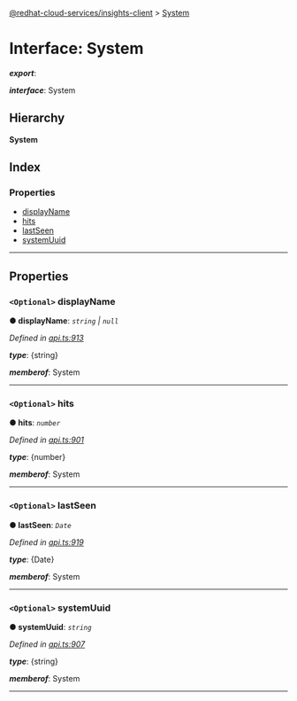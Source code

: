 [@redhat-cloud-services/insights-client](../README.md) > [System](../interfaces/system.md)

# Interface: System

*__export__*: 

*__interface__*: System

## Hierarchy

**System**

## Index

### Properties

* [displayName](system.md#displayname)
* [hits](system.md#hits)
* [lastSeen](system.md#lastseen)
* [systemUuid](system.md#systemuuid)

---

## Properties

<a id="displayname"></a>

### `<Optional>` displayName

**● displayName**: *`string` \| `null`*

*Defined in [api.ts:913](https://github.com/karelhala/javascript-clients/blob/master/packages/insights/api.ts#L913)*

*__type__*: {string}

*__memberof__*: System

___
<a id="hits"></a>

### `<Optional>` hits

**● hits**: *`number`*

*Defined in [api.ts:901](https://github.com/karelhala/javascript-clients/blob/master/packages/insights/api.ts#L901)*

*__type__*: {number}

*__memberof__*: System

___
<a id="lastseen"></a>

### `<Optional>` lastSeen

**● lastSeen**: *`Date`*

*Defined in [api.ts:919](https://github.com/karelhala/javascript-clients/blob/master/packages/insights/api.ts#L919)*

*__type__*: {Date}

*__memberof__*: System

___
<a id="systemuuid"></a>

### `<Optional>` systemUuid

**● systemUuid**: *`string`*

*Defined in [api.ts:907](https://github.com/karelhala/javascript-clients/blob/master/packages/insights/api.ts#L907)*

*__type__*: {string}

*__memberof__*: System

___


